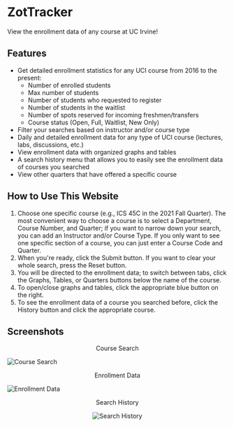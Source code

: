 
# ZotTracker

View the enrollment data of any course at UC Irvine!

## Features

* Get detailed enrollment statistics for any UCI course from 2016 to the present:
  * Number of enrolled students
  * Max number of students
  * Number of students who requested to register
  * Number of students in the waitlist
  * Number of spots reserved for incoming freshmen/transfers
  * Course status (Open, Full, Waitlist, New Only)
* Filter your searches based on instructor and/or course type
* Daily and detailed enrollment data for any type of UCI course (lectures, labs, discussions, etc.)
* View enrollment data with organized graphs and tables
* A search history menu that allows you to easily see the enrollment data of courses you searched
* View other quarters that have offered a specific course

## How to Use This Website

1. Choose one specific course (e.g., ICS 45C in the 2021 Fall Quarter). The most convenient way to choose a course is to select a Department, Course Number, and Quarter; 
if you want to narrow down your search, you can add an Instructor and/or Course Type. If you only want to see one specific section of a course, you can just enter a Course Code and Quarter.
2. When you're ready, click the Submit button. If you want to clear your whole search, press the Reset button.
3. You will be directed to the enrollment data; to switch between tabs, click the Graphs, Tables, or Quarters buttons below the name of the course.
4. To open/close graphs and tables, click the appropriate blue button on the right.
5. To see the enrollment data of a course you searched before, click the History button and click the appropriate course.

## Screenshots

<p align="center">Course Search</p>

![Course Search](https://i.imgur.com/aufsvIh.jpg)

<p align="center">Enrollment Data</p>

![Enrollment Data](https://i.imgur.com/gwpQnfo.jpg)

<p align="center">Search History</p>

<p align="center"><img src="https://i.imgur.com/TO2Fy0R.jpg" alt="Search History"></p>